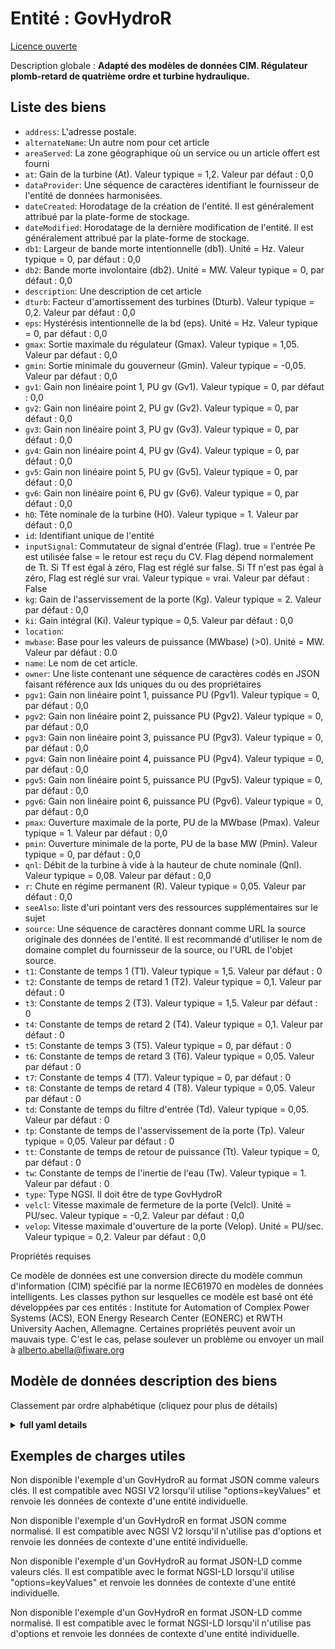 Entité : GovHydroR  
==================  
[Licence ouverte](https://github.com/smart-data-models//dataModel.EnergyCIM/blob/master/GovHydroR/LICENSE.md)  
Description globale : **Adapté des modèles de données CIM. Régulateur plomb-retard de quatrième ordre et turbine hydraulique.**  

## Liste des biens  

- `address`: L'adresse postale.  - `alternateName`: Un autre nom pour cet article  - `areaServed`: La zone géographique où un service ou un article offert est fourni  - `at`: Gain de la turbine (At).  Valeur typique = 1,2. Valeur par défaut : 0,0  - `dataProvider`: Une séquence de caractères identifiant le fournisseur de l'entité de données harmonisées.  - `dateCreated`: Horodatage de la création de l'entité. Il est généralement attribué par la plate-forme de stockage.  - `dateModified`: Horodatage de la dernière modification de l'entité. Il est généralement attribué par la plate-forme de stockage.  - `db1`: Largeur de bande morte intentionnelle (db1).  Unité = Hz.  Valeur typique = 0, par défaut : 0,0  - `db2`: Bande morte involontaire (db2).  Unité = MW.  Valeur typique = 0, par défaut : 0,0  - `description`: Une description de cet article  - `dturb`: Facteur d'amortissement des turbines (Dturb).  Valeur typique = 0,2. Valeur par défaut : 0,0  - `eps`: Hystérésis intentionnelle de la bd (eps).  Unité = Hz.  Valeur typique = 0, par défaut : 0,0  - `gmax`: Sortie maximale du régulateur (Gmax).  Valeur typique = 1,05. Valeur par défaut : 0,0  - `gmin`: Sortie minimale du gouverneur (Gmin).  Valeur typique = -0,05. Valeur par défaut : 0,0  - `gv1`: Gain non linéaire point 1, PU gv (Gv1).  Valeur typique = 0, par défaut : 0,0  - `gv2`: Gain non linéaire point 2, PU gv (Gv2).  Valeur typique = 0, par défaut : 0,0  - `gv3`: Gain non linéaire point 3, PU gv (Gv3).  Valeur typique = 0, par défaut : 0,0  - `gv4`: Gain non linéaire point 4, PU gv (Gv4).  Valeur typique = 0, par défaut : 0,0  - `gv5`: Gain non linéaire point 5, PU gv (Gv5).  Valeur typique = 0, par défaut : 0,0  - `gv6`: Gain non linéaire point 6, PU gv (Gv6).  Valeur typique = 0, par défaut : 0,0  - `h0`: Tête nominale de la turbine (H0).  Valeur typique = 1. Valeur par défaut : 0,0  - `id`: Identifiant unique de l'entité  - `inputSignal`: Commutateur de signal d'entrée (Flag). true = l'entrée Pe est utilisée false = le retour est reçu du CV. Flag dépend normalement de Tt.  Si Tf est égal à zéro, Flag est réglé sur false. Si Tf n'est pas égal à zéro, Flag est réglé sur vrai.  Valeur typique = vrai. Valeur par défaut : False  - `kg`: Gain de l'asservissement de la porte (Kg).  Valeur typique = 2. Valeur par défaut : 0,0  - `ki`: Gain intégral (Ki).  Valeur typique = 0,5. Valeur par défaut : 0,0  - `location`:   - `mwbase`: Base pour les valeurs de puissance (MWbase) (>0).  Unité = MW. Valeur par défaut : 0.0  - `name`: Le nom de cet article.  - `owner`: Une liste contenant une séquence de caractères codés en JSON faisant référence aux Ids uniques du ou des propriétaires  - `pgv1`: Gain non linéaire point 1, puissance PU (Pgv1).  Valeur typique = 0, par défaut : 0,0  - `pgv2`: Gain non linéaire point 2, puissance PU (Pgv2).  Valeur typique = 0, par défaut : 0,0  - `pgv3`: Gain non linéaire point 3, puissance PU (Pgv3).  Valeur typique = 0, par défaut : 0,0  - `pgv4`: Gain non linéaire point 4, puissance PU (Pgv4).  Valeur typique = 0, par défaut : 0,0  - `pgv5`: Gain non linéaire point 5, puissance PU (Pgv5).  Valeur typique = 0, par défaut : 0,0  - `pgv6`: Gain non linéaire point 6, puissance PU (Pgv6).  Valeur typique = 0, par défaut : 0,0  - `pmax`: Ouverture maximale de la porte, PU de la MWbase (Pmax).  Valeur typique = 1. Valeur par défaut : 0,0  - `pmin`: Ouverture minimale de la porte, PU de la base MW (Pmin).  Valeur typique = 0, par défaut : 0,0  - `qnl`: Débit de la turbine à vide à la hauteur de chute nominale (Qnl).  Valeur typique = 0,08. Valeur par défaut : 0,0  - `r`: Chute en régime permanent (R).  Valeur typique = 0,05. Valeur par défaut : 0,0  - `seeAlso`: liste d'uri pointant vers des ressources supplémentaires sur le sujet  - `source`: Une séquence de caractères donnant comme URL la source originale des données de l'entité. Il est recommandé d'utiliser le nom de domaine complet du fournisseur de la source, ou l'URL de l'objet source.  - `t1`: Constante de temps 1 (T1).  Valeur typique = 1,5. Valeur par défaut : 0  - `t2`: Constante de temps de retard 1 (T2).  Valeur typique = 0,1. Valeur par défaut : 0  - `t3`: Constante de temps 2 (T3).  Valeur typique = 1,5. Valeur par défaut : 0  - `t4`: Constante de temps de retard 2 (T4).  Valeur typique = 0,1. Valeur par défaut : 0  - `t5`: Constante de temps 3 (T5).  Valeur typique = 0, par défaut : 0  - `t6`: Constante de temps de retard 3 (T6).  Valeur typique = 0,05. Valeur par défaut : 0  - `t7`: Constante de temps 4 (T7).  Valeur typique = 0, par défaut : 0  - `t8`: Constante de temps de retard 4 (T8).  Valeur typique = 0,05. Valeur par défaut : 0  - `td`: Constante de temps du filtre d'entrée (Td).  Valeur typique = 0,05. Valeur par défaut : 0  - `tp`: Constante de temps de l'asservissement de la porte (Tp).  Valeur typique = 0,05. Valeur par défaut : 0  - `tt`: Constante de temps de retour de puissance (Tt).  Valeur typique = 0, par défaut : 0  - `tw`: Constante de temps de l'inertie de l'eau (Tw).  Valeur typique = 1. Valeur par défaut : 0  - `type`: Type NGSI. Il doit être de type GovHydroR  - `velcl`: Vitesse maximale de fermeture de la porte (Velcl).  Unité = PU/sec.  Valeur typique = -0,2. Valeur par défaut : 0,0  - `velop`: Vitesse maximale d'ouverture de la porte (Velop).  Unité = PU/sec.  Valeur typique = 0,2. Valeur par défaut : 0,0    
Propriétés requises  
Ce modèle de données est une conversion directe du modèle commun d'information (CIM) spécifié par la norme IEC61970 en modèles de données intelligents. Les classes python sur lesquelles ce modèle est basé ont été développées par ces entités : Institute for Automation of Complex Power Systems (ACS), EON Energy Research Center (EONERC) et RWTH University Aachen, Allemagne. Certaines propriétés peuvent avoir un mauvais type. C'est le cas, pelase soulever un problème ou envoyer un mail à alberto.abella@fiware.org  
## Modèle de données description des biens  
Classement par ordre alphabétique (cliquez pour plus de détails)  
<details><summary><strong>full yaml details</strong></summary>    
```yaml  
GovHydroR:    
  description: 'Adapted from CIM data models. Fourth order lead-lag governor and hydro turbine.'    
  properties:    
    address:    
      description: 'The mailing address.'    
      properties:    
        addressCountry:    
          description: 'Property. The country. For example, Spain. Model:''https://schema.org/Text'''    
          type: string    
        addressLocality:    
          description: 'Property. The locality in which the street address is, and which is in the region. Model:''https://schema.org/Text'''    
          type: string    
        addressRegion:    
          description: 'Property. The region in which the locality is, and which is in the country. Model:''https://schema.org/Text'''    
          type: string    
        areaServed:    
          description: 'Property. The geographic area where a service or offered item is provided. Model:''https://schema.org/Text'''    
          type: string    
        postOfficeBoxNumber:    
          description: 'Property. The post office box number for PO box addresses. For example, Spain. Model:''https://schema.org/Text'''    
          type: string    
        postalCode:    
          description: 'Property. The postal code. For example, Spain. Model:''https://schema.org/Text'''    
          type: string    
        streetAddress:    
          description: 'Property. The street address. Model:''https://schema.org/Text'''    
          type: string    
      type: Property    
    alternateName:    
      description: 'An alternative name for this item'    
      type: Property    
    areaServed:    
      description: 'The geographic area where a service or offered item is provided'    
      type: Property    
      x-ngsi:    
        model: https://schema.org/Text    
    at:    
      description: 'Turbine gain (At).  Typical Value = 1.2. Default: 0.0'    
      type: number    
      x-ngsi:    
        model: https://schema.org/Number    
    dataProvider:    
      description: 'A sequence of characters identifying the provider of the harmonised data entity.'    
      type: Property    
    dateCreated:    
      description: 'Entity creation timestamp. This will usually be allocated by the storage platform.'    
      format: date-time    
      type: Property    
    dateModified:    
      description: 'Timestamp of the last modification of the entity. This will usually be allocated by the storage platform.'    
      format: date-time    
      type: Property    
    db1:    
      description: 'Intentional dead-band width (db1).  Unit = Hz.  Typical Value = 0. Default: 0.0'    
      type: number    
      x-ngsi:    
        model: https://schema.org/Number    
    db2:    
      description: 'Unintentional dead-band (db2).  Unit = MW.  Typical Value = 0. Default: 0.0'    
      type: number    
      x-ngsi:    
        model: https://schema.org/Number    
    description:    
      description: 'A description of this item'    
      type: Property    
    dturb:    
      description: 'Turbine damping factor (Dturb).  Typical Value = 0.2. Default: 0.0'    
      type: number    
      x-ngsi:    
        model: https://schema.org/Number    
    eps:    
      description: 'Intentional db hysteresis (eps).  Unit = Hz.  Typical Value = 0. Default: 0.0'    
      type: number    
      x-ngsi:    
        model: https://schema.org/Number    
    gmax:    
      description: 'Maximum governor output (Gmax).  Typical Value = 1.05. Default: 0.0'    
      type: number    
      x-ngsi:    
        model: https://schema.org/Number    
    gmin:    
      description: 'Minimum governor output (Gmin).  Typical Value = -0.05. Default: 0.0'    
      type: number    
      x-ngsi:    
        model: https://schema.org/Number    
    gv1:    
      description: 'Nonlinear gain point 1, PU gv (Gv1).  Typical Value = 0. Default: 0.0'    
      type: number    
      x-ngsi:    
        model: https://schema.org/Number    
    gv2:    
      description: 'Nonlinear gain point 2, PU gv (Gv2).  Typical Value = 0. Default: 0.0'    
      type: number    
      x-ngsi:    
        model: https://schema.org/Number    
    gv3:    
      description: 'Nonlinear gain point 3, PU gv (Gv3).  Typical Value = 0. Default: 0.0'    
      type: number    
      x-ngsi:    
        model: https://schema.org/Number    
    gv4:    
      description: 'Nonlinear gain point 4, PU gv (Gv4).  Typical Value = 0. Default: 0.0'    
      type: number    
      x-ngsi:    
        model: https://schema.org/Number    
    gv5:    
      description: 'Nonlinear gain point 5, PU gv (Gv5).  Typical Value = 0. Default: 0.0'    
      type: number    
      x-ngsi:    
        model: https://schema.org/Number    
    gv6:    
      description: 'Nonlinear gain point 6, PU gv (Gv6).  Typical Value = 0. Default: 0.0'    
      type: number    
      x-ngsi:    
        model: https://schema.org/Number    
    h0:    
      description: 'Turbine nominal head (H0).  Typical Value = 1. Default: 0.0'    
      type: number    
      x-ngsi:    
        model: https://schema.org/Number    
    id:    
      anyOf: &govhydror_-_properties_-_owner_-_items_-_anyof    
        - description: 'Property. Identifier format of any NGSI entity'    
          maxLength: 256    
          minLength: 1    
          pattern: ^[\w\-\.\{\}\$\+\*\[\]`|~^@!,:\\]+$    
          type: string    
        - description: 'Property. Identifier format of any NGSI entity'    
          format: uri    
          type: string    
      description: 'Unique identifier of the entity'    
      type: Property    
    inputSignal:    
      description: 'Input signal switch (Flag). true = Pe input is used false = feedback is received from CV. Flag is normally dependent on Tt.  If Tf is zero, Flag is set to false. If Tf is not zero, Flag is set to true.  Typical Value = true. Default: False'    
      type: number    
      x-ngsi:    
        model: https://schema.org/Number    
    kg:    
      description: 'Gate servo gain (Kg).  Typical Value = 2. Default: 0.0'    
      type: number    
      x-ngsi:    
        model: https://schema.org/Number    
    ki:    
      description: 'Integral gain (Ki).  Typical Value = 0.5. Default: 0.0'    
      type: number    
      x-ngsi:    
        model: https://schema.org/Number    
    location:    
      $id: https://geojson.org/schema/Geometry.json    
      $schema: "http://json-schema.org/draft-07/schema#"    
      oneOf:    
        - properties:    
            bbox:    
              items:    
                type: number    
              minItems: 4    
              type: array    
            coordinates:    
              items:    
                type: number    
              minItems: 2    
              type: array    
            type:    
              enum:    
                - Point    
              type: string    
          required:    
            - type    
            - coordinates    
          title: 'GeoJSON Point'    
          type: object    
        - properties:    
            bbox:    
              items:    
                type: number    
              minItems: 4    
              type: array    
            coordinates:    
              items:    
                items:    
                  type: number    
                minItems: 2    
                type: array    
              minItems: 2    
              type: array    
            type:    
              enum:    
                - LineString    
              type: string    
          required:    
            - type    
            - coordinates    
          title: 'GeoJSON LineString'    
          type: object    
        - properties:    
            bbox:    
              items:    
                type: number    
              minItems: 4    
              type: array    
            coordinates:    
              items:    
                items:    
                  items:    
                    type: number    
                  minItems: 2    
                  type: array    
                minItems: 4    
                type: array    
              type: array    
            type:    
              enum:    
                - Polygon    
              type: string    
          required:    
            - type    
            - coordinates    
          title: 'GeoJSON Polygon'    
          type: object    
        - properties:    
            bbox:    
              items:    
                type: number    
              minItems: 4    
              type: array    
            coordinates:    
              items:    
                items:    
                  type: number    
                minItems: 2    
                type: array    
              type: array    
            type:    
              enum:    
                - MultiPoint    
              type: string    
          required:    
            - type    
            - coordinates    
          title: 'GeoJSON MultiPoint'    
          type: object    
        - properties:    
            bbox:    
              items:    
                type: number    
              minItems: 4    
              type: array    
            coordinates:    
              items:    
                items:    
                  items:    
                    type: number    
                  minItems: 2    
                  type: array    
                minItems: 2    
                type: array    
              type: array    
            type:    
              enum:    
                - MultiLineString    
              type: string    
          required:    
            - type    
            - coordinates    
          title: 'GeoJSON MultiLineString'    
          type: object    
        - properties:    
            bbox:    
              items:    
                type: number    
              minItems: 4    
              type: array    
            coordinates:    
              items:    
                items:    
                  items:    
                    items:    
                      type: number    
                    minItems: 2    
                    type: array    
                  minItems: 4    
                  type: array    
                type: array    
              type: array    
            type:    
              enum:    
                - MultiPolygon    
              type: string    
          required:    
            - type    
            - coordinates    
          title: 'GeoJSON MultiPolygon'    
          type: object    
      title: 'GeoJSON Geometry'    
    mwbase:    
      description: 'Base for power values (MWbase) (>0).  Unit = MW. Default: 0.0'    
      type: number    
      x-ngsi:    
        model: https://schema.org/Number    
    name:    
      description: 'The name of this item.'    
      type: Property    
    owner:    
      description: 'A List containing a JSON encoded sequence of characters referencing the unique Ids of the owner(s)'    
      items:    
        anyOf: *govhydror_-_properties_-_owner_-_items_-_anyof    
        description: 'Property. Unique identifier of the entity'    
      type: Property    
    pgv1:    
      description: 'Nonlinear gain point 1, PU power (Pgv1).  Typical Value = 0. Default: 0.0'    
      type: number    
      x-ngsi:    
        model: https://schema.org/Number    
    pgv2:    
      description: 'Nonlinear gain point 2, PU power (Pgv2).  Typical Value = 0. Default: 0.0'    
      type: number    
      x-ngsi:    
        model: https://schema.org/Number    
    pgv3:    
      description: 'Nonlinear gain point 3, PU power (Pgv3).  Typical Value = 0. Default: 0.0'    
      type: number    
      x-ngsi:    
        model: https://schema.org/Number    
    pgv4:    
      description: 'Nonlinear gain point 4, PU power (Pgv4).  Typical Value = 0. Default: 0.0'    
      type: number    
      x-ngsi:    
        model: https://schema.org/Number    
    pgv5:    
      description: 'Nonlinear gain point 5, PU power (Pgv5).  Typical Value = 0. Default: 0.0'    
      type: number    
      x-ngsi:    
        model: https://schema.org/Number    
    pgv6:    
      description: 'Nonlinear gain point 6, PU power (Pgv6).  Typical Value = 0. Default: 0.0'    
      type: number    
      x-ngsi:    
        model: https://schema.org/Number    
    pmax:    
      description: 'Maximum gate opening, PU of MWbase (Pmax).  Typical Value = 1. Default: 0.0'    
      type: number    
      x-ngsi:    
        model: https://schema.org/Number    
    pmin:    
      description: 'Minimum gate opening, PU of MWbase (Pmin).  Typical Value = 0. Default: 0.0'    
      type: number    
      x-ngsi:    
        model: https://schema.org/Number    
    qnl:    
      description: 'No-load turbine flow at nominal head (Qnl).  Typical Value = 0.08. Default: 0.0'    
      type: number    
      x-ngsi:    
        model: https://schema.org/Number    
    r:    
      description: 'Steady-state droop (R).  Typical Value = 0.05. Default: 0.0'    
      type: number    
      x-ngsi:    
        model: https://schema.org/Number    
    seeAlso:    
      description: 'list of uri pointing to additional resources about the item'    
      oneOf:    
        - items:    
            - format: uri    
              type: string    
          minItems: 1    
          type: array    
        - format: uri    
          type: string    
      type: Property    
    source:    
      description: 'A sequence of characters giving the original source of the entity data as a URL. Recommended to be the fully qualified domain name of the source provider, or the URL to the source object.'    
      type: Property    
    t1:    
      description: 'Lead time constant 1 (T1).  Typical Value = 1.5. Default: 0'    
      type: number    
      x-ngsi:    
        model: https://schema.org/Number    
    t2:    
      description: 'Lag time constant 1 (T2).  Typical Value = 0.1. Default: 0'    
      type: number    
      x-ngsi:    
        model: https://schema.org/Number    
    t3:    
      description: 'Lead time constant 2 (T3).  Typical Value = 1.5. Default: 0'    
      type: number    
      x-ngsi:    
        model: https://schema.org/Number    
    t4:    
      description: 'Lag time constant 2 (T4).  Typical Value = 0.1. Default: 0'    
      type: number    
      x-ngsi:    
        model: https://schema.org/Number    
    t5:    
      description: 'Lead time constant 3 (T5).  Typical Value = 0. Default: 0'    
      type: number    
      x-ngsi:    
        model: https://schema.org/Number    
    t6:    
      description: 'Lag time constant 3 (T6).  Typical Value = 0.05. Default: 0'    
      type: number    
      x-ngsi:    
        model: https://schema.org/Number    
    t7:    
      description: 'Lead time constant 4 (T7).  Typical Value = 0. Default: 0'    
      type: number    
      x-ngsi:    
        model: https://schema.org/Number    
    t8:    
      description: 'Lag time constant 4 (T8).  Typical Value = 0.05. Default: 0'    
      type: number    
      x-ngsi:    
        model: https://schema.org/Number    
    td:    
      description: 'Input filter time constant (Td).  Typical Value = 0.05. Default: 0'    
      type: number    
      x-ngsi:    
        model: https://schema.org/Number    
    tp:    
      description: 'Gate servo time constant (Tp).  Typical Value = 0.05. Default: 0'    
      type: number    
      x-ngsi:    
        model: https://schema.org/Number    
    tt:    
      description: 'Power feedback time constant (Tt).  Typical Value = 0. Default: 0'    
      type: number    
      x-ngsi:    
        model: https://schema.org/Number    
    tw:    
      description: 'Water inertia time constant (Tw).  Typical Value = 1. Default: 0'    
      type: number    
      x-ngsi:    
        model: https://schema.org/Number    
    type:    
      description: 'NGSI type. It has to be GovHydroR'    
      enum:    
        - GovHydroR    
      type: Property    
    velcl:    
      description: 'Maximum gate closing velocity (Velcl).  Unit = PU/sec.  Typical Value = -0.2. Default: 0.0'    
      type: number    
      x-ngsi:    
        model: https://schema.org/Number    
    velop:    
      description: 'Maximum gate opening velocity (Velop).  Unit = PU/sec.  Typical Value = 0.2. Default: 0.0'    
      type: number    
      x-ngsi:    
        model: https://schema.org/Number    
  required: []    
  type: object    
```  
</details>    
## Exemples de charges utiles  
Non disponible l'exemple d'un GovHydroR au format JSON comme valeurs clés. Il est compatible avec NGSI V2 lorsqu'il utilise "options=keyValues" et renvoie les données de contexte d'une entité individuelle.  
Non disponible l'exemple d'un GovHydroR en format JSON comme normalisé. Il est compatible avec NGSI V2 lorsqu'il n'utilise pas d'options et renvoie les données de contexte d'une entité individuelle.  
Non disponible l'exemple d'un GovHydroR au format JSON-LD comme valeurs clés. Il est compatible avec le format NGSI-LD lorsqu'il utilise "options=keyValues" et renvoie les données de contexte d'une entité individuelle.  
Non disponible l'exemple d'un GovHydroR en format JSON-LD comme normalisé. Il est compatible avec le format NGSI-LD lorsqu'il n'utilise pas d'options et renvoie les données de contexte d'une entité individuelle.  
